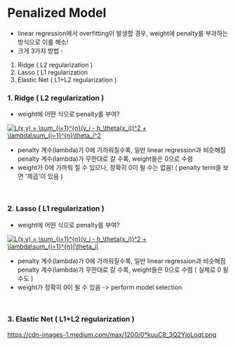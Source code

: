 # Penalized Model
- linear regression에서 overfitting이 발생할 경우, weight에 penalty를 부과하는 방식으로 이를 해소!
- 크게 3가지 방법 : 
 1) Ridge ( L2 regularization )
 2) Lasso ( L1 regularization
 3) Elastic Net ( L1+L2 regularization )


### 1. Ridge ( L2 regularization )
- weight에 어떤 식으로 penalty를 부여? </br>

<a href="https://www.codecogs.com/eqnedit.php?latex=L(x,y)&space;=&space;\sum_{i=1}^{n}(y_i&space;-&space;h_\theta(x_i))^2&space;&plus;&space;\lambda\sum_{i=1}^{n}\theta_i^2" target="_blank"><img src="https://latex.codecogs.com/gif.latex?L(x,y)&space;=&space;\sum_{i=1}^{n}(y_i&space;-&space;h_\theta(x_i))^2&space;&plus;&space;\lambda\sum_{i=1}^{n}\theta_i^2" title="L(x,y) = \sum_{i=1}^{n}(y_i - h_\theta(x_i))^2 + \lambda\sum_{i=1}^{n}\theta_i^2" /></a>
</br>
- penalty 계수(lambda)가 0에 가까워질수록, 일반 linear regression과 비슷해짐 </br>
  penalty 계수(lambda)가 무한대로 갈 수록, weight들은 0으로 수렴
- weight가 0에 가까워 질 수 있으나, 정확히 0이 될 수는 없음! ( penalty term을 보면 '제곱'이 있음 )
</br>

### 2. Lasso ( L1 regularization )
- weight에 어떤 식으로 penalty를 부여? </br>

<a href="https://www.codecogs.com/eqnedit.php?latex=L(x,y)&space;=&space;\sum_{i=1}^{n}(y_i&space;-&space;h_\theta(x_i))^2&space;&plus;&space;\lambda\sum_{i=1}^{n}|\theta_i|" target="_blank"><img src="https://latex.codecogs.com/gif.latex?L(x,y)&space;=&space;\sum_{i=1}^{n}(y_i&space;-&space;h_\theta(x_i))^2&space;&plus;&space;\lambda\sum_{i=1}^{n}|\theta_i|" title="L(x,y) = \sum_{i=1}^{n}(y_i - h_\theta(x_i))^2 + \lambda\sum_{i=1}^{n}|\theta_i|" /></a>
</br>
- penalty 계수(lambda)가 0에 가까워질수록, 일반 linear regression과 비슷해짐 </br>
  penalty 계수(lambda)가 무한대로 갈 수록, weight들은 0으로 수렴 ( 실제로 0 될 수도 )
- weight가 정확히 0이 될 수 있음 -> perform model selection
</br>

### 3. Elastic Net ( L1+L2 regularization )

https://cdn-images-1.medium.com/max/1200/0*kuuC8_3Q2YjoLoqt.png
